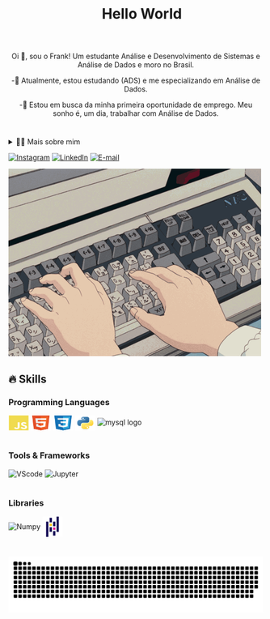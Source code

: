 <!--título-->
<div id="user-content-toc">
  <ul align="center">
    <summary><h1 style="display: inline-block">Hello World</h1></summary>
</div>

#

<!-- Presentation -->
<p align="center">
  Oi 👋, sou o Frank! Um estudante Análise e Desenvolvimento de Sistemas e Análise de Dados e moro no Brasil.

 <p align="center"> -🌱 Atualmente, estou estudando (ADS) e me especializando em Análise de Dados.

 <p align="center"> -🔭 Estou em busca da minha primeira oportunidade de emprego. Meu sonho é, um dia, trabalhar com Análise de Dados.
</p>

#

<!-- Dropdown -->
<details>
  <summary>👨‍💻 Mais sobre mim </summary>

  Tenho 22 anos e atualmente moro no Brasil. Sou estudante de Análise e Desenvolvimento de Sistemas (ADS) e estou me especializando em Análise de Dados. Tenho experiência com a linguagem Python e estou em busca de desenvolver minhas habilidades e adquirir mais experiências práticas. Estou motivado a aprender, crescer na área de tecnologia e contribuir com soluções criativas para desafios do mercado , além de buscar aprender e seguir em frente. Gosto de games , sou apaixonado por musculação e esportes em geral , gosto de series e animes , não vivo sem música e amo viajar , conhecer novas culturas e pessoas .
</details>

<!-- Links -->
[![Instagram](https://img.shields.io/badge/Instagram-E4405F?style=for-the-badge&logo=instagram&logoColor=white)](https://www.instagram.com/franklintranquilim/profilecard/?igsh=MTNjNHJxMXR6bXhvYw==)
[![LinkedIn](https://img.shields.io/badge/LinkedIn-0077B5?style=for-the-badge&logo=linkedin&logoColor=white)](https://www.linkedin.com/in/frank-rijkaard-163b37254?utm_source=share&utm_campaign=share_via&utm_content=profile&utm_medium=ios_app)
[![E-mail](https://img.shields.io/badge/-Email-000?style=for-the-badge&logo=microsoft-outlook&logoColor=FF00F6&color:FFF)](Frank52.com@gmail.com)

<!-- GithubStats -->

<!-- GIF -->
<p align="left">
  <img src= https://github.com/Frank-fronMaromba/Frank-fronMaromba/blob/main/6vIk.gif?raw=true
</p>

## 🔥 Skills
<!-- Skills: Programming Languages -->
  <div style="flex-basis: 48%;">
    <h3>Programming Languages</h3>
    <img align="center" alt="Js" height="30" width="40" src="https://raw.githubusercontent.com/devicons/devicon/master/icons/javascript/javascript-plain.svg">
    <img align="center" alt="HTML" height="30" width="40" src="https://raw.githubusercontent.com/devicons/devicon/master/icons/html5/html5-original.svg">
    <img align="center" alt="CSS" height="30" width="40" src="https://raw.githubusercontent.com/devicons/devicon/master/icons/css3/css3-original.svg">
    <img align="center" alt="Python" height="30" width="40" src="https://raw.githubusercontent.com/devicons/devicon/master/icons/python/python-original.svg">
    <img src="https://cdn.jsdelivr.net/gh/devicons/devicon/icons/mysql/mysql-original.svg" height="20" alt="mysql logo"  />
  </div>

#
  
  <!-- Skills: Tools & Frameworks -->
  <div style="flex-basis: 48%;">
    <h3>Tools & Frameworks</h3>
    <img align="center" alt="VScode" height="30" width="40" src="https://cdn.jsdelivr.net/gh/devicons/devicon/icons/vscode/vscode-original.svg">
    <img align="center" alt="Jupyter" height="30" width="40" src="https://cdn.jsdelivr.net/gh/devicons/devicon/icons/jupyter/jupyter-original.svg">
  </div>

#
  
  <!-- Skills: Libraries -->
  <div style="flex-basis: 48%;">
    <h3>Libraries</h3>
    <img align="center" alt="Numpy" height="30" width="40" src="https://cdn.jsdelivr.net/gh/devicons/devicon/icons/numpy/numpy-original.svg">
    <img align="center" alt="Pandas" src="https://raw.githubusercontent.com/devicons/devicon/2ae2a900d2f041da66e950e4d48052658d850630/icons/pandas/pandas-original.svg" alt="pandas" width="40" height="40"/>
  </div>

#
<!-- stats -->


  
<picture align="center">
  <source media="(prefers-color-scheme: dark)" srcset="https://raw.githubusercontent.com/mari4souza/mari4souza/output/github-contribution-grid-snake-dark.svg">
  <source media="(prefers-color-scheme: light)" srcset="https://raw.githubusercontent.com/mari4souza/mari4souza/output/github-contribution-grid-snake-dark.svg">
  <img align="center" alt="github contribution grid snake animation" src="https://raw.githubusercontent.com/mari4souza/mari4souza/output/github-contribution-grid-snake.svg">
</picture>
